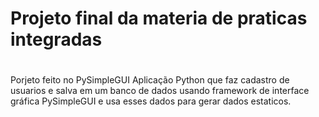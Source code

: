 # Projeto final da materia de praticas integradas
#
Porjeto feito no PySimpleGUI 
Aplicação Python que faz cadastro de usuarios e salva em um banco de dados usando framework de interface gráfica PySimpleGUI e usa esses dados para gerar dados estaticos.

